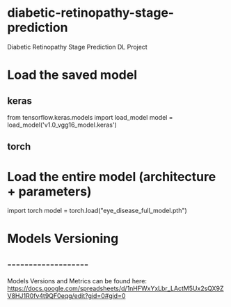 # diabetic-retinopathy-stage-prediction
Diabetic Retinopathy Stage Prediction DL Project

# Load the saved model
## keras ##
from tensorflow.keras.models import load_model
model = load_model('v1.0_vgg16_model.keras')

## torch ##
# Load the entire model (architecture + parameters)
import torch
model = torch.load("eye_disease_full_model.pth")

#   Models Versioning
## ------------------- ##

Models Versions and Metrics can be found here:
https://docs.google.com/spreadsheets/d/1nHFWxYxLbr_LActM5Ux2sQX9ZV8HJ1R0fv4t9QF0eqg/edit?gid=0#gid=0
